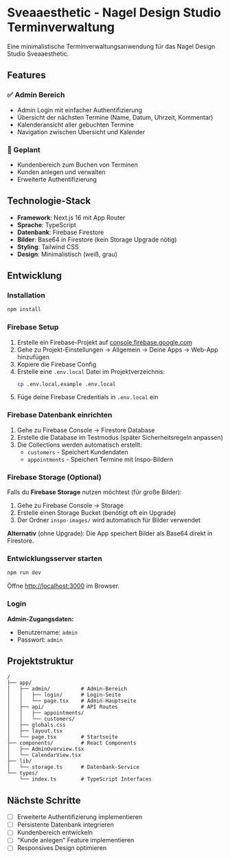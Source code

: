# Sveaaesthetic - Nagel Design Studio Terminverwaltung

Eine minimalistische Terminverwaltungsanwendung für das Nagel Design Studio Sveaaesthetic.

## Features

### ✅ Admin Bereich
- Admin Login mit einfacher Authentifizierung
- Übersicht der nächsten Termine (Name, Datum, Uhrzeit, Kommentar)
- Kalenderansicht aller gebuchten Termine
- Navigation zwischen Übersicht und Kalender

### 🚧 Geplant
- Kundenbereich zum Buchen von Terminen
- Kunden anlegen und verwalten
- Erweiterte Authentifizierung

## Technologie-Stack

- **Framework**: Next.js 16 mit App Router
- **Sprache**: TypeScript
- **Datenbank**: Firebase Firestore
- **Bilder**: Base64 in Firestore (kein Storage Upgrade nötig)
- **Styling**: Tailwind CSS
- **Design**: Minimalistisch (weiß, grau)

## Entwicklung

### Installation

```bash
npm install
```

### Firebase Setup

1. Erstelle ein Firebase-Projekt auf [console.firebase.google.com](https://console.firebase.google.com)
2. Gehe zu Projekt-Einstellungen → Allgemein → Deine Apps → Web-App hinzufügen
3. Kopiere die Firebase Config
4. Erstelle eine `.env.local` Datei im Projektverzeichnis:
   ```bash
   cp .env.local.example .env.local
   ```
5. Füge deine Firebase Credentials in `.env.local` ein

### Firebase Datenbank einrichten

1. Gehe zu Firebase Console → Firestore Database
2. Erstelle die Database im Testmodus (später Sicherheitsregeln anpassen)
3. Die Collections werden automatisch erstellt:
   - `customers` - Speichert Kundendaten
   - `appointments` - Speichert Termine mit Inspo-Bildern

### Firebase Storage (Optional)

Falls du **Firebase Storage** nutzen möchtest (für große Bilder):
1. Gehe zu Firebase Console → Storage
2. Erstelle einen Storage Bucket (benötigt oft ein Upgrade)
3. Der Ordner `inspo-images/` wird automatisch für Bilder verwendet

**Alternativ** (ohne Upgrade): Die App speichert Bilder als Base64 direkt in Firestore.

### Entwicklungsserver starten

```bash
npm run dev
```

Öffne [http://localhost:3000](http://localhost:3000) im Browser.

### Login

**Admin-Zugangsdaten:**
- Benutzername: `admin`
- Passwort: `admin`

## Projektstruktur

```
/
├── app/
│   ├── admin/          # Admin-Bereich
│   │   ├── login/      # Login-Seite
│   │   └── page.tsx    # Admin-Hauptseite
│   ├── api/            # API Routes
│   │   ├── appointments/
│   │   └── customers/
│   ├── globals.css
│   ├── layout.tsx
│   └── page.tsx        # Startseite
├── components/         # React Components
│   ├── AdminOverview.tsx
│   └── CalendarView.tsx
├── lib/
│   └── storage.ts      # Datenbank-Service
└── types/
    └── index.ts        # TypeScript Interfaces
```

## Nächste Schritte

- [ ] Erweiterte Authentifizierung implementieren
- [ ] Persistente Datenbank integrieren
- [ ] Kundenbereich entwickeln
- [ ] "Kunde anlegen" Feature implementieren
- [ ] Responsives Design optimieren